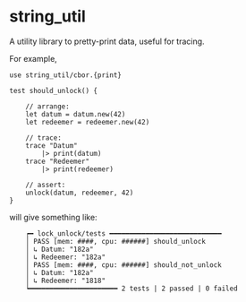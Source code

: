# string_util

A utility library to pretty-print data, useful for tracing.

For example,

```gleam
use string_util/cbor.{print}

test should_unlock() {

    // arrange:
    let datum = datum.new(42)
    let redeemer = redeemer.new(42)

    // trace:
    trace "Datum"
        |> print(datum)
    trace "Redeemer"
        |> print(redeemer)

    // assert:
    unlock(datum, redeemer, 42)
}
```

will give something like:

```
    ┍━ lock_unlock/tests ━━━━━━━━━━━━━━━━━━━━━━━━━━━━
    │ PASS [mem: ####, cpu: ######] should_unlock
    │ ↳ Datum: "182a"
    │ ↳ Redeemer: "182a"
    │ PASS [mem: ####, cpu: ######] should_not_unlock
    │ ↳ Datum: "182a"
    │ ↳ Redeemer: "1818"
    ┕━━━━━━━━━━━━━━━━━━━━━━ 2 tests | 2 passed | 0 failed
```
